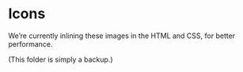 
# Icons

We’re currently inlining these images in the HTML and CSS, for better performance.

(This folder is simply a backup.)
